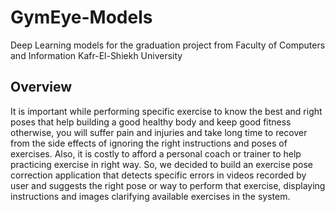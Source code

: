 # GymEye-Models
Deep Learning models for the graduation project from Faculty of Computers and Information Kafr-El-Shiekh University

## Overview
It is important while performing specific exercise to know the best and right poses that help building a good healthy body and keep good fitness otherwise, you will suffer pain and injuries and take long time to recover from the side effects of ignoring the right instructions and poses of exercises. Also, it is costly to afford a personal coach or trainer to help practicing exercise in right way. So, we decided to build an exercise pose correction application that detects specific errors in videos recorded by user and suggests the right pose or way to perform that exercise, displaying instructions and images clarifying available exercises in the system.

